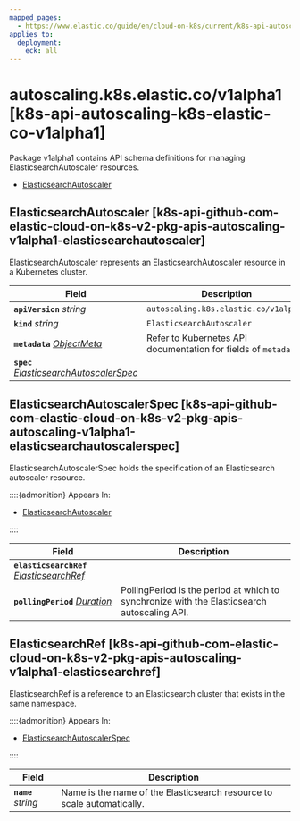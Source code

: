 ```yaml
---
mapped_pages:
  - https://www.elastic.co/guide/en/cloud-on-k8s/current/k8s-api-autoscaling-k8s-elastic-co-v1alpha1.html
applies_to:
  deployment:
    eck: all
---
```


# autoscaling.k8s.elastic.co/v1alpha1 [k8s-api-autoscaling-k8s-elastic-co-v1alpha1]

Package v1alpha1 contains API schema definitions for managing ElasticsearchAutoscaler resources.

* [ElasticsearchAutoscaler](k8s-api-autoscaling-k8s-elastic-co-v1alpha1.md#k8s-api-github-com-elastic-cloud-on-k8s-v2-pkg-apis-autoscaling-v1alpha1-elasticsearchautoscaler)

## ElasticsearchAutoscaler [k8s-api-github-com-elastic-cloud-on-k8s-v2-pkg-apis-autoscaling-v1alpha1-elasticsearchautoscaler]

ElasticsearchAutoscaler represents an ElasticsearchAutoscaler resource in a Kubernetes cluster.

| Field | Description |
| --- | --- |
| **`apiVersion`** *string*<br> | `autoscaling.k8s.elastic.co/v1alpha1`<br> |
| **`kind`** *string*<br> | `ElasticsearchAutoscaler`<br> |
| **`metadata`** *[ObjectMeta](https://kubernetes.io/docs/reference/generated/kubernetes-api/v1.32/#objectmeta-v1-meta)*<br> | Refer to Kubernetes API documentation for fields of `metadata`.<br> |
| **`spec`** *[ElasticsearchAutoscalerSpec](k8s-api-autoscaling-k8s-elastic-co-v1alpha1.md#k8s-api-github-com-elastic-cloud-on-k8s-v2-pkg-apis-autoscaling-v1alpha1-elasticsearchautoscalerspec)*<br> |  |


## ElasticsearchAutoscalerSpec [k8s-api-github-com-elastic-cloud-on-k8s-v2-pkg-apis-autoscaling-v1alpha1-elasticsearchautoscalerspec]

ElasticsearchAutoscalerSpec holds the specification of an Elasticsearch autoscaler resource.

::::{admonition} Appears In:
* [ElasticsearchAutoscaler](k8s-api-autoscaling-k8s-elastic-co-v1alpha1.md#k8s-api-github-com-elastic-cloud-on-k8s-v2-pkg-apis-autoscaling-v1alpha1-elasticsearchautoscaler)

::::


| Field | Description |
| --- | --- |
| **`elasticsearchRef`** *[ElasticsearchRef](k8s-api-autoscaling-k8s-elastic-co-v1alpha1.md#k8s-api-github-com-elastic-cloud-on-k8s-v2-pkg-apis-autoscaling-v1alpha1-elasticsearchref)*<br> |  |
| **`pollingPeriod`** *[Duration](https://kubernetes.io/docs/reference/generated/kubernetes-api/v1.32/#duration-v1-meta)*<br> | PollingPeriod is the period at which to synchronize with the Elasticsearch autoscaling API.<br> |


## ElasticsearchRef [k8s-api-github-com-elastic-cloud-on-k8s-v2-pkg-apis-autoscaling-v1alpha1-elasticsearchref]

ElasticsearchRef is a reference to an Elasticsearch cluster that exists in the same namespace.

::::{admonition} Appears In:
* [ElasticsearchAutoscalerSpec](k8s-api-autoscaling-k8s-elastic-co-v1alpha1.md#k8s-api-github-com-elastic-cloud-on-k8s-v2-pkg-apis-autoscaling-v1alpha1-elasticsearchautoscalerspec)

::::


| Field | Description |
| --- | --- |
| **`name`** *string*<br> | Name is the name of the Elasticsearch resource to scale automatically.<br> |


